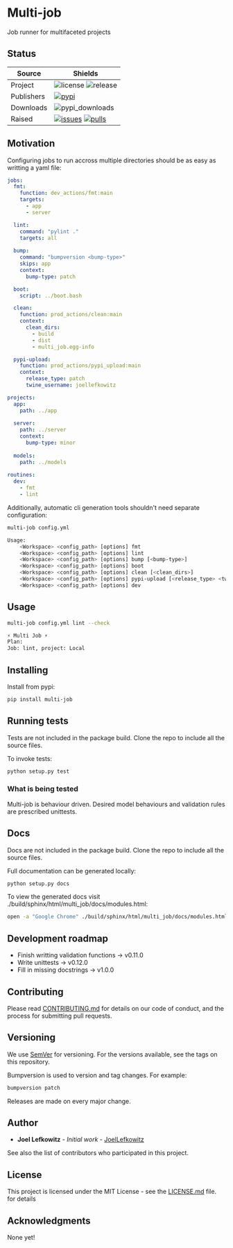 # Multi-job

Job runner for multifaceted projects

## Status

| Source  | Shields  |
|-----|--------------|
| Project  | ![license][license] ![release][release]  |
| Publishers  | [![pypi][pypi]][pypi_link]    |
| Downloads  | ![pypi_downloads][pypi_downloads] |
| Raised  | [![issues][issues]][issues_link] [![pulls][pulls]][pulls_link]  |

[license]: https://img.shields.io/github/license/joellefkowitz/multi-job

[release]: https://img.shields.io/github/v/tag/joellefkowitz/multi-job

[pypi]: https://img.shields.io/pypi/v/multi-job (PyPi)
[pypi_link]: https://pypi.org/project/multi-job

[python_version]: https://img.shields.io/pypi/pyversions/multi-job

[pypi_downloads]: https://img.shields.io/pypi/dw/multi-job

[issues]: https://img.shields.io/github/issues/joellefkowitz/multi-job (Issues)
[issues_link]: https://github.com/JoelLefkowitz/multi-job/issues

[pulls]: https://img.shields.io/github/issues-pr/joellefkowitz/multi-job (Pull requests)
[pulls_link]: https://github.com/JoelLefkowitz/multi-job/pulls  

## Motivation

Configuring jobs to run accross multiple directories should be as easy as writting a yaml file:

```yml
jobs:
  fmt:
    function: dev_actions/fmt:main
    targets:
      - app
      - server

  lint:
    command: "pylint ."
    targets: all
  
  bump:
    command: "bumpversion <bump-type>"
    skips: app
    context:
      bump-type: patch

  boot:
    script: ../boot.bash

  clean:
    function: prod_actions/clean:main
    context:
      clean_dirs:
        - build
        - dist
        - multi_job.egg-info

  pypi-upload:
    function: prod_actions/pypi_upload:main
    context:
      release_type: patch
      twine_username: joellefkowitz

projects:
  app:
    path: ../app
  
  server:
    path: ../server
    context:
      bump-type: minor
  
  models:
    path: ../models
  
routines:
  dev:
    - fmt
    - lint

```

Additionally, automatic cli generation tools shouldn't need separate configuration:

```bash
multi-job config.yml

Usage:
    <Workspace> <config_path> [options] fmt
    <Workspace> <config_path> [options] lint
    <Workspace> <config_path> [options] bump [<bump-type>]
    <Workspace> <config_path> [options] boot
    <Workspace> <config_path> [options] clean [<clean_dirs>]
    <Workspace> <config_path> [options] pypi-upload [<release_type> <twine_username>]
    <Workspace> <config_path> [options] dev
```

## Usage

```bash
multi-job config.yml lint --check

⚡ Multi Job ⚡
Plan:
Job: lint, project: Local
```

## Installing

Install from pypi:

```bash
pip install multi-job
```

<!-- ## Design

## Validation rules

* override rules

* Top level structure
* The configuration must not be blank
* The configuration must be a dictionary
* The configuration's top level must contain only 'jobs', 'projects' or 'routines'
* Jobs, projects and routines' structure
* Jobs, projects and routines must be dictionaries
* Each job and project must be a dictionary
* Each routine must be a list
* Jobs, projects and routines must have unique names
* Project fields
* Projects must have a path field
* A project's path field must be a string
* A project's path field must be resolvable
* A project context field can only be a dictionary
* Job fields
* Jobs must have a command xor a function field
* A job's command field must be a string
* A job's function field must be a string
* A job's function field must be resolvable
* Jobs may only have a targets xor a skips field
* A job's targets or skips field must be a list or 'all
* A job's targets or skips field must contain project names or 'all'
* Routine fields
* Routines may only contain job names or 'all' -->

## Running tests

Tests are not included in the package build. Clone the repo to include all the source files.

To invoke tests:

```bash
python setup.py test
```

### What is being tested

Multi-job is behaviour driven. Desired model behaviours and validation rules are prescribed unittests.

## Docs

Docs are not included in the package build. Clone the repo to include all the source files.

Full documentation can be generated locally:

```bash
python setup.py docs
```

To view the generated docs visit ./build/sphinx/html/multi_job/docs/modules.html:

```bash
open -a "Google Chrome" ./build/sphinx/html/multi_job/docs/modules.html
```

## Development roadmap

* Finish writting validation functions &rarr; v0.11.0
* Write unittests &rarr; v0.12.0
* Fill in missing docstrings &rarr; v1.0.0

## Contributing

Please read [CONTRIBUTING.md](CONTRIBUTING.md) for details on our code of conduct, and the process for submitting pull requests.

## Versioning

We use [SemVer](http://semver.org/) for versioning. For the versions available, see the tags on this repository. 

Bumpversion is used to version and tag changes.
For example:

```bash
bumpversion patch
```

Releases are made on every major change.

## Author

* **Joel Lefkowitz** - *Initial work* - [JoelLefkowitz](https://github.com/JoelLefkowitz)

See also the list of contributors who participated in this project.

## License

This project is licensed under the MIT License - see the [LICENSE.md](LICENSE.md) file. for details

## Acknowledgments

None yet!

